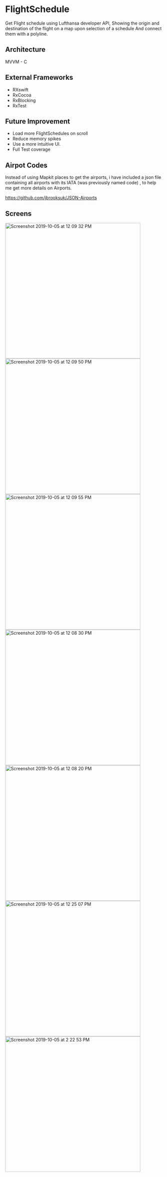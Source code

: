 # FlightSchedule
Get Flight schedule using Lufthansa developer API,
Showing the origin and destination of the flight on a map upon selection of a schedule
And connect them with a polyline.

## Architecture 
 MVVM - C

## External Frameworks
* RXswift
* RxCocoa
* RxBlocking
* RxTest 

## Future Improvement
* Load more FlightSchedules on scroll
* Reduce memory spikes
* Use a more intuitive UI.
* Full Test coverage


## Airpot Codes
Instead of using Mapkit places to get the airports, i have included  a json file containing all airports with its IATA (was previously named code) , to help me get more details on Airports. 

https://github.com/jbrooksuk/JSON-Airports

## Screens

<img width="432" alt="Screenshot 2019-10-05 at 12 09 32 PM" src="https://user-images.githubusercontent.com/2845362/66254801-0ef58880-e76b-11e9-939f-b4c02e41c4c9.png">
<img width="432" alt="Screenshot 2019-10-05 at 12 09 50 PM" src="https://user-images.githubusercontent.com/2845362/66254800-0e5cf200-e76b-11e9-9c3d-43f648f62602.png">
<img width="432" alt="Screenshot 2019-10-05 at 12 09 55 PM" src="https://user-images.githubusercontent.com/2845362/66254799-0e5cf200-e76b-11e9-8311-4590d18cd677.png">
<img width="432" alt="Screenshot 2019-10-05 at 12 08 30 PM" src="https://user-images.githubusercontent.com/2845362/66254802-0ef58880-e76b-11e9-9e41-3c254dff3af0.png">
<img width="432" alt="Screenshot 2019-10-05 at 12 08 20 PM" src="https://user-images.githubusercontent.com/2845362/66254803-0ef58880-e76b-11e9-905d-f50071ecd88e.png">
<img width="432" alt="Screenshot 2019-10-05 at 12 25 07 PM" src="https://user-images.githubusercontent.com/2845362/66254817-32203800-e76b-11e9-8449-f6f929f38471.png">
<img width="432" alt="Screenshot 2019-10-05 at 2 22 53 PM" src="https://user-images.githubusercontent.com/2845362/66256271-bf6b8880-e77b-11e9-85ca-f85a128f2487.png">

